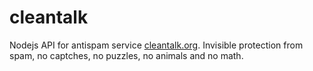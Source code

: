 # cleantalk
Nodejs API for antispam service [cleantalk.org](https://cleantalk.org). Invisible protection from spam, no captches, no puzzles, no animals and no math.
